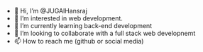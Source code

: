 - 👋 Hi, I’m @JUGAlHansraj
- 👀 I’m interested in web development.
- 🌱 I’m currently learning back-end development
- 💞️ I’m looking to collaborate with a full stack web developnemt
- 📫 How to reach me (github or social media)

<!---
JUGAlHansraj/JUGAlHansraj is a ✨ special ✨ repository because its `README.md` (this file) appears on your GitHub profile.
You can click the Preview link to take a look at your changes.
--->
